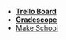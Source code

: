 * **[Trello Board](https://make.sc/bew2.2-planner)**
* **[Gradescope](https://make.sc/trackbew2.2)**
* [Make School](https://www.makeschool.com)
